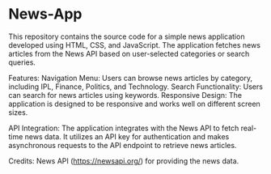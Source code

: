 # News-App
This repository contains the source code for a simple news application developed using HTML, CSS, and JavaScript. The application fetches news articles from the News API based on user-selected categories or search queries.  

Features: Navigation Menu: Users can browse news articles by category, including IPL, Finance, Politics, and Technology. Search Functionality: Users can search for news articles using keywords. Responsive Design: The application is designed to be responsive and works well on different screen sizes.

API Integration: The application integrates with the News API to fetch real-time news data. It utilizes an API key for authentication and makes asynchronous requests to the API endpoint to retrieve news articles.

Credits: News API (https://newsapi.org/) for providing the news data.
